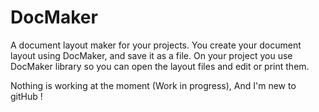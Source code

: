 # DocMaker

A document layout maker for your projects. 
You create your document layout using DocMaker, and save it as a file.
On your project you use DocMaker library so you can open the layout files and edit or print them.

Nothing is working at the moment (Work in progress), And I'm new to gitHub !
